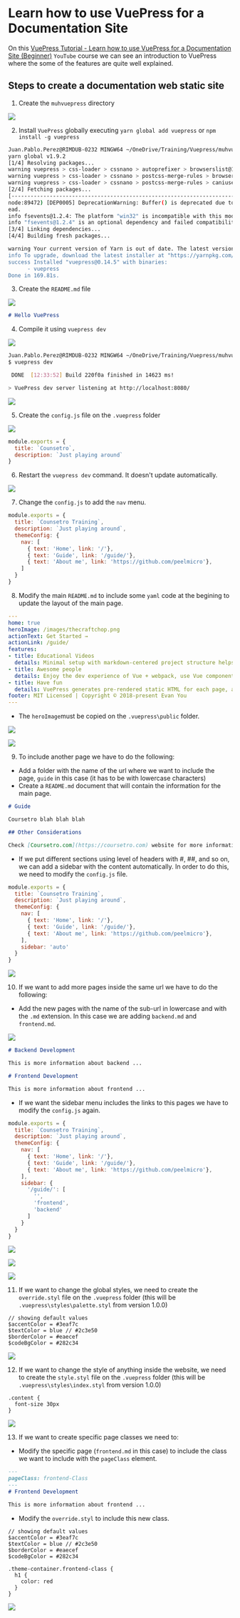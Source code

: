 # Learn how to use VuePress for a Documentation Site
On this [VuePress Tutorial - Learn how to use VuePress for a Documentation Site (Beginner)](https://www.youtube.com/watch?v=5Kqyhu_eIcw) `YouTube` course we can see an introduction to VuePress where the some of the features are quite well explained.

## Steps to create a documentation web static site
1. Create the `muhvuepress` directory

![](/images/vuepress/how-to-use-vuepress-for-a-documentation-site/VuePress.png)

2. Install `VuePress` globally executing `yarn global add vuepress` or `npm install -g vuepress`
```sh
Juan.Pablo.Perez@RIMDUB-0232 MINGW64 ~/OneDrive/Training/Vuepress/muhvuepress$ yarn global add vuepress
yarn global v1.9.2
[1/4] Resolving packages...
warning vuepress > css-loader > cssnano > autoprefixer > browserslist@1.7.7: Browserslist 2 could fail on reading Browserslist >3.0 config used in other tools.
warning vuepress > css-loader > cssnano > postcss-merge-rules > browserslist@1.7.7: Browserslist 2 could fail on reading Browserslist >3.0 config used in other tools.
warning vuepress > css-loader > cssnano > postcss-merge-rules > caniuse-api > browserslist@1.7.7: Browserslist 2 could fail on reading Browserslist >3.0 config used in other tools.
[2/4] Fetching packages...
[-------------------------------------------------------------------------------------------------------------------------------------------------------------------------------] 0/1275(
node:89472) [DEP0005] DeprecationWarning: Buffer() is deprecated due to security and usability issues. Please use the Buffer.alloc(), Buffer.allocUnsafe(), or Buffer.from() methods inst
ead.
info fsevents@1.2.4: The platform "win32" is incompatible with this module.
info "fsevents@1.2.4" is an optional dependency and failed compatibility check. Excluding it from installation.
[3/4] Linking dependencies...
[4/4] Building fresh packages...

warning Your current version of Yarn is out of date. The latest version is "1.12.3", while you're on "1.9.2".
info To upgrade, download the latest installer at "https://yarnpkg.com/latest.msi".
success Installed "vuepress@0.14.5" with binaries:
      - vuepress
Done in 169.81s.
```
3. Create the `README.md` file

![](/images/vuepress/how-to-use-vuepress-for-a-documentation-site/VuePress2.png)
```md
# Hello VuePress
```
4. Compile it using `vuepress dev`

![](/images/vuepress/how-to-use-vuepress-for-a-documentation-site/VuePress3.png)
```sh
Juan.Pablo.Perez@RIMDUB-0232 MINGW64 ~/OneDrive/Training/Vuepress/muhvuepress
$ vuepress dev
```
```sh
 DONE  [12:33:52] Build 220f0a finished in 14623 ms!

> VuePress dev server listening at http://localhost:8080/
```
![](/images/vuepress/how-to-use-vuepress-for-a-documentation-site/VuePress4.png)

5. Create the `config.js` file on the `.vuepress` folder

![](/images/vuepress/how-to-use-vuepress-for-a-documentation-site/VuePress5.png)
```js
module.exports = {
  title: `Counsetro`,
  description: `Just playing around`
}
```
6. Restart the `vuepress dev` command. It doesn't update automatically.

![](/images/vuepress/how-to-use-vuepress-for-a-documentation-site/VuePress6.png)

7. Change the `config.js` to add the `nav` menu.
```js
module.exports = {
  title: `Counsetro Training`,
  description: `Just playing around`,
  themeConfig: {
    nav: [
      { text: 'Home', link: '/'},
      { text: 'Guide', link: '/guide/'},
      { text: 'About me', link: 'https://github.com/peelmicro'},
    ]
  }
}
```
8. Modify the main `README.md` to include some `yaml` code at the begining to update the layout of the main page.
```yml
---
home: true
heroImage: /images/thecraftchop.png
actionText: Get Started →
actionLink: /guide/
features:
- title: Educational Videos
  details: Minimal setup with markdown-centered project structure helps you focus on writing.
- title: Awesome people
  details: Enjoy the dev experience of Vue + webpack, use Vue components in markdown, and develop custom themes with Vue.
- title: Have fun
  details: VuePress generates pre-rendered static HTML for each page, and runs as an SPA once a page is loaded.
footer: MIT Licensed | Copyright © 2018-present Evan You
---
```
* The `heroImage`must be copied on the `.vuepress\public` folder.

![](/images/vuepress/how-to-use-vuepress-for-a-documentation-site/VuePress7.png)

![](/images/vuepress/how-to-use-vuepress-for-a-documentation-site/VuePress8.png)

9. To include another page we have to do the following:
- Add a folder with the name of the url where we want to include the page, `guide` in this case (it has to be with lowercase characters)
- Create a `README.md` document that will contain the information for the main page.
```md
# Guide

Coursetro blah blah blah

## Other Considerations

Check [Coursetro.com](https://coursetro.com) website for more information.
```
- If we put different sections using level of headers with #, ##, and so on, we can add a sidebar with the content automatically. In order to do this, we need to modify the `config.js` file.
```js
module.exports = {
  title: `Counsetro Training`,
  description: `Just playing around`,
  themeConfig: {
    nav: [
      { text: 'Home', link: '/'},
      { text: 'Guide', link: '/guide/'},
      { text: 'About me', link: 'https://github.com/peelmicro'},
    ],
    sidebar: 'auto'
  }
}
```

![](/images/vuepress/how-to-use-vuepress-for-a-documentation-site/VuePress9.png)

10. If we want to add more pages inside the same url we have to do the following:
- Add the new pages with the name of the sub-url in lowercase and with the `.md` extension. In this case we are adding `backend.md` and `frontend.md`.

![](/images/vuepress/how-to-use-vuepress-for-a-documentation-site/VuePress10.png)

```md
# Backend Development

This is more information about backend ...
```
```md
# Frontend Development

This is more information about frontend ...
```
- If we want the sidebar menu includes the links to this pages we have to modify the `config.js` again.
```js
module.exports = {
  title: `Counsetro Training`,
  description: `Just playing around`,
  themeConfig: {
    nav: [
      { text: 'Home', link: '/'},
      { text: 'Guide', link: '/guide/'},
      { text: 'About me', link: 'https://github.com/peelmicro'},
    ],
    sidebar: {
      '/guide/': [
        '',
        'frontend',
        'backend'
      ]
    }
  }
}
```

![](/images/vuepress/how-to-use-vuepress-for-a-documentation-site/VuePress11.png)

![](/images/vuepress/how-to-use-vuepress-for-a-documentation-site/VuePress12.png)

![](/images/vuepress/how-to-use-vuepress-for-a-documentation-site/VuePress13.png)

11. If we want to change the global styles, we need to create the `override.styl` file on the `.vuepress` folder (this will be `.vuepress\styles\palette.styl` from version 1.0.0)
```styl
// showing default values
$accentColor = #3eaf7c
$textColor = blue // #2c3e50
$borderColor = #eaecef
$codeBgColor = #282c34
```

![](/images/vuepress/how-to-use-vuepress-for-a-documentation-site/VuePress14.png)

12. If we want to change the style of anything inside the website, we need to create the `style.styl` file on the `.vuepress` folder (this will be `.vuepress\styles\index.styl` from version 1.0.0)
```styl
.content {
  font-size 30px
}
```

![](/images/vuepress/how-to-use-vuepress-for-a-documentation-site/VuePress15.png)

13. If we want to create specific page classes we need to:
- Modify the specific page (`frontend.md` in this case) to include the class we want to include with the `pageClass` element.
```md
---
pageClass: frontend-Class
---
# Frontend Development

This is more information about frontend ...
```
- Modify the `override.styl` to include this new class.

```styl
// showing default values
$accentColor = #3eaf7c
$textColor = blue // #2c3e50
$borderColor = #eaecef
$codeBgColor = #282c34

.theme-container.frontend-class {
  h1 {
    color: red
  }
}
```

![](/images/vuepress/how-to-use-vuepress-for-a-documentation-site/VuePress16.png)